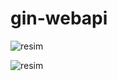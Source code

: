 # gin-webapi

![resim](https://user-images.githubusercontent.com/193318/121822786-9e29a200-cca9-11eb-89a7-0f80c595dcdc.png)


![resim](https://user-images.githubusercontent.com/193318/121822790-abdf2780-cca9-11eb-9339-998214966ce5.png)

